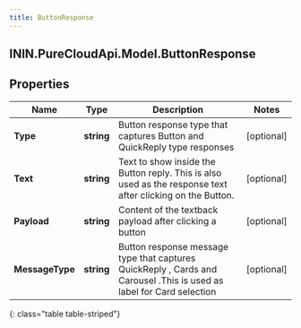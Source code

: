 ```yaml
---
title: ButtonResponse
---
```

## ININ.PureCloudApi.Model.ButtonResponse

## Properties

|Name | Type | Description | Notes|
|------------ | ------------- | ------------- | -------------|
| **Type** | **string** | Button response type that captures Button and QuickReply type responses | [optional] |
| **Text** | **string** | Text to show inside the Button reply. This is also used as the response text after clicking on the Button. | [optional] |
| **Payload** | **string** | Content of the textback payload after clicking a button | [optional] |
| **MessageType** | **string** | Button response message type that captures QuickReply , Cards and Carousel .This is used  as label for Card selection | [optional] |
{: class="table table-striped"}


